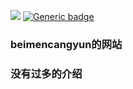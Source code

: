 ![](https://komarev.com/ghpvc/?username=your-github-username&label=+++游览量++) [![Generic badge](https://img.shields.io/badge/开源-YES-<COLOR>.svg)](https://shields.io/)
### beimencangyun的网站
### 没有过多的介绍

